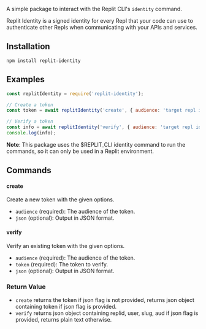 A simple package to interact with the Replit CLI's `identity` command.

Replit Identity is a signed identity for every Repl that your code can use to authenticate other Repls when communicating with your APIs and services.
## Installation
```
npm install replit-identity
```
## Examples
```js
const replitIdentity = require('replit-identity');

// Create a token
const token = await replitIdentity('create', { audience: 'target repl id' });

// Verify a token
const info = await replitIdentity('verify', { audience: 'target repl id', token, json: true });
console.log(info);
```
**Note**: This package uses the $REPLIT_CLI identity command to run the commands, so it can only be used in a Replit environment.
## Commands

#### create
Create a new token with the given options.

* `audience` (required): The audience of the token.
* `json` (optional): Output in JSON format.
  
#### verify
Verify an existing token with the given options.

* `audience` (required): The audience of the token.
* `token` (required): The token to verify.
* `json` (optional): Output in JSON format.
  
### Return Value
* `create` returns the token if json flag is not provided, returns json object containing token if json flag is provided.
* `verify` returns json object containing replid, user, slug, aud if json flag is provided, returns plain text otherwise.